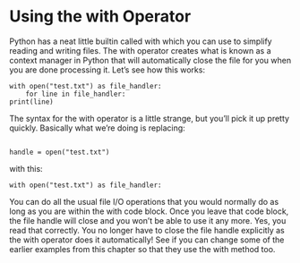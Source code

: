 # Using the with Operator

Python has a neat little builtin called with which you can use to simplify reading and writing files. The with operator creates what is known as
a context manager in Python that will automatically close the file for 
you when you are done processing it. Let’s see how this works:

```
with open("test.txt") as file_handler:
    for line in file_handler:
print(line)

```
The syntax for the with operator is a little strange, but you’ll pick it up pretty quickly. Basically what we’re doing is replacing:

```

handle = open("test.txt")

```
with this:

```
with open("test.txt") as file_handler:

```
You can do all the usual file I/O operations that you would normally do as long as you are within the with code block. Once you leave 
that code block, the file handle will close and you won’t be able to use it any more. Yes, you read that correctly. You no longer have to 
close the file handle explicitly as the with operator does it automatically! See if you can 
change some of the earlier examples from this chapter so that they use the with method too.

